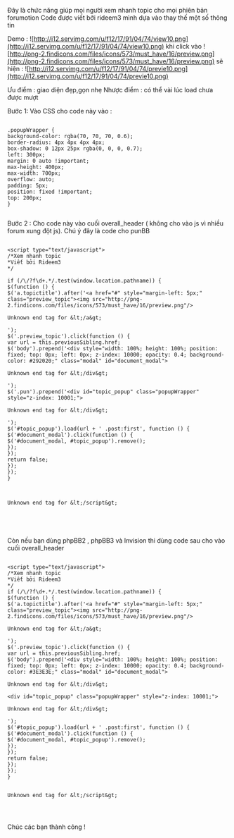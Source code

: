 Đây là chức năng giúp mọi người xem nhanh topic cho mọi phiên bản forumotion
Code được viết bởi rideem3 mình dựa vào thay thế một số thông tin

Demo :
![http://i12.servimg.com/u/f12/17/91/04/74/view10.png](http://i12.servimg.com/u/f12/17/91/04/74/view10.png)
khi click vào ![http://png-2.findicons.com/files/icons/573/must_have/16/preview.png](http://png-2.findicons.com/files/icons/573/must_have/16/preview.png)
sẽ hiện :
![http://i12.servimg.com/u/f12/17/91/04/74/previe10.png](http://i12.servimg.com/u/f12/17/91/04/74/previe10.png)

Ưu điểm : giao diện đẹp,gọn nhẹ
Nhược điểm : có thể vài lúc load chưa được mượt



Bước 1:
Vào CSS cho code này vào :


```

.popupWrapper {
background-color: rgba(70, 70, 70, 0.6);
border-radius: 4px 4px 4px 4px;
box-shadow: 0 12px 25px rgba(0, 0, 0, 0.7);
left: 300px;
margin: 0 auto !important;
max-height: 400px;
max-width: 700px;
overflow: auto;
padding: 5px;
position: fixed !important;
top: 200px;
}


```

Bước 2 :
Cho code này vào cuối overall\_header ( không cho vào js vì nhiều forum xung đột js).
Chú ý đây là code cho punBB


```

<script type="text/javascript">
/*Xem nhanh topic
*Viết bởi Rideem3
*/

if (/\/?f\d+.*/.test(window.location.pathname)) {
$(function () {
$('a.topictitle').after('<a href="#" style="margin-left: 5px;" class="preview_topic"><img src="http://png-2.findicons.com/files/icons/573/must_have/16/preview.png"/>

Unknown end tag for &lt;/a&gt;

');
$('.preview_topic').click(function () {
var url = this.previousSibling.href;
$('body').prepend('<div style="width: 100%; height: 100%; position: fixed; top: 0px; left: 0px; z-index: 10000; opacity: 0.4; background-color: #292020;" class="modal" id="document_modal">

Unknown end tag for &lt;/div&gt;

');
$('.pun').prepend('<div id="topic_popup" class="popupWrapper" style="z-index: 10001;">

Unknown end tag for &lt;/div&gt;

');
$('#topic_popup').load(url + ' .post:first', function () {
$('#document_modal').click(function () {
$('#document_modal, #topic_popup').remove();
});
});
return false;
});
});
}



Unknown end tag for &lt;/script&gt;





```

Còn nếu bạn dùng phpBB2 , phpBB3 và Invision thi dùng code sau cho vào cuối overall\_header


```

<script type="text/javascript">
/*Xem nhanh topic
*Viết bởi Rideem3
*/
if (/\/?f\d+.*/.test(window.location.pathname)) {
$(function () {
$('a.topictitle').after('<a href="#" style="margin-left: 5px;" class="preview_topic"><img src="http://png-2.findicons.com/files/icons/573/must_have/16/preview.png"/>

Unknown end tag for &lt;/a&gt;

');
$('.preview_topic').click(function () {
var url = this.previousSibling.href;
$('body').prepend('<div style="width: 100%; height: 100%; position: fixed; top: 0px; left: 0px; z-index: 10000; opacity: 0.4; background-color: #3E3E3E;" class="modal" id="document_modal">

Unknown end tag for &lt;/div&gt;

<div id="topic_popup" class="popupWrapper" style="z-index: 10001;">

Unknown end tag for &lt;/div&gt;

');
$('#topic_popup').load(url + ' .post:first', function () {
$('#document_modal').click(function () {
$('#document_modal, #topic_popup').remove();
});
});
return false;
});
});
}


Unknown end tag for &lt;/script&gt;




```


Chúc các bạn thành công !
